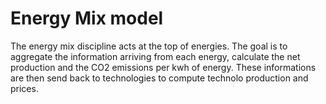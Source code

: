 # Energy Mix model

The energy mix discipline acts at the top of energies. The goal is to aggregate the information arriving from each energy, calculate the net production and the CO2 emissions per kwh of energy. These informations are then send back to technologies to compute technolo production and prices.
